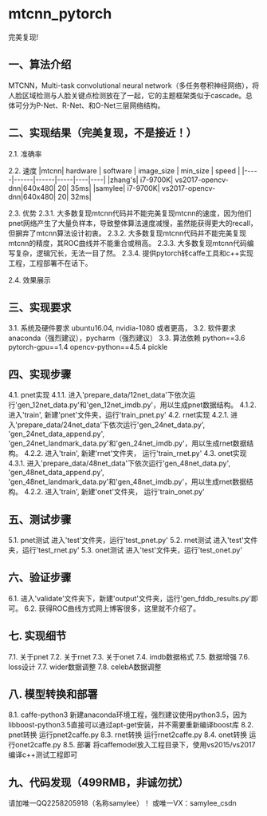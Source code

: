 # mtcnn_pytorch
完美复现!

## 一、算法介绍
MTCNN，Multi-task convolutional neural network（多任务卷积神经网络），将人脸区域检测与人脸关键点检测放在了一起，它的主题框架类似于cascade。总体可分为P-Net、R-Net、和O-Net三层网络结构。

## 二、实现结果（完美复现，不是接近！）
2.1. 准确率

2.2. 速度
|mtcnn| hardware | software | image_size | min_size | speed |
|-----|------|------|-----|----|----|
|zhang's| i7-9700K|	vs2017-opencv-dnn|640x480|	20|	35ms|
|samylee| i7-9700K|	vs2017-opencv-dnn|640x480|	20|	32ms|

2.3. 优势
2.3.1. 大多数复现mtcnn代码并不能完美复现mtcnn的速度，因为他们pnet网络产生了大量负样本，导致整体算法速度减慢，虽然能获得更大的recall，但摒弃了mtcnn算法设计初衷。
2.3.2. 大多数复现mtcnn代码并不能完美复现mtcnn的精度，其ROC曲线并不能重合或稍高。
2.3.3. 大多数复现mtcnn代码编写复杂，逻辑冗长，无法一目了然。
2.3.4. 提供pytorch转caffe工具和c++实现工程，工程部署不在话下。

2.4. 效果展示

## 三、实现要求
3.1. 系统及硬件要求
ubuntu16.04, nvidia-1080 或者更高，
3.2. 软件要求
anaconda（强烈建议），pycharm（强烈建议）
3.3. 算法依赖
python==3.6
pytorch-gpu==1.4
opencv-python==4.5.4
pickle

## 四、实现步骤
4.1. pnet实现
4.1.1. 进入'prepare_data/12net_data'下依次运行'gen_12net_data.py'和'gen_12net_imdb.py'，用以生成pnet数据结构。
4.1.2. 进入'train', 新建'pnet'文件夹，运行'train_pnet.py'
4.2. rnet实现
4.2.1. 进入'prepare_data/24net_data'下依次运行'gen_24net_data.py', 'gen_24net_data_append.py', 'gen_24net_landmark_data.py'和'gen_24net_imdb.py'，用以生成rnet数据结构。
4.2.2. 进入'train', 新建'rnet'文件夹， 运行'train_rnet.py'
4.3. onet实现
4.3.1. 进入'prepare_data/48net_data'下依次运行'gen_48net_data.py', 'gen_48net_data_append.py', 'gen_48net_landmark_data.py'和'gen_48net_imdb.py'，用以生成rnet数据结构。
4.2.2. 进入'train', 新建'onet'文件夹， 运行'train_onet.py'

## 五、测试步骤
5.1. pnet测试
进入'test'文件夹，运行'test_pnet.py'
5.2. rnet测试
进入'test'文件夹，运行'test_rnet.py'
5.3. onet测试
进入'test'文件夹，运行'test_onet.py'

## 六、验证步骤
6.1. 进入'validate'文件夹下，新建'output'文件夹，运行'gen_fddb_results.py'即可。
6.2. 获得ROC曲线方式网上博客很多，这里就不介绍了。

## 七. 实现细节
7.1. 关于pnet
7.2. 关于rnet
7.3. 关于onet
7.4. imdb数据格式
7.5. 数据增强
7.6. loss设计
7.7. wider数据调整
7.8. celebA数据调整

## 八. 模型转换和部署
8.1. caffe-python3
新建anaconda环境工程，强烈建议使用python3.5，因为libboost-python3.5直接可以通过apt-get安装，并不需要重新编译boost库
8.2. pnet转换
运行pnet2caffe.py
8.3. rnet转换
运行rnet2caffe.py
8.4. onet转换
运行onet2caffe.py
8.5. 部署
将caffemodel放入工程目录下，使用vs2015/vs2017编译c++测试工程即可

## 九、代码发现（499RMB，非诚勿扰）
请加唯一QQ2258205918（名称samylee）！
或唯一VX：samylee_csdn
